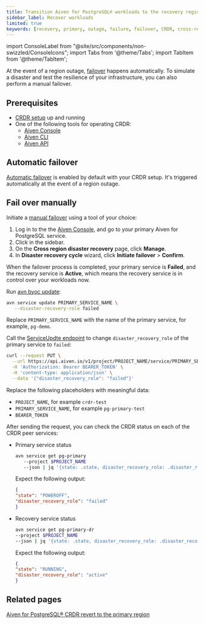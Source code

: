 ```yaml
---
title: Transition Aiven for PostgreSQL® workloads to the recovery region
sidebar_label: Recover workloads
limited: true
keywords: [recovery, primary, outage, failure, failover, CRDR, cross-region disaster recovery]
---
```


import ConsoleLabel from "@site/src/components/non-swizzled/ConsoleIcons";
import Tabs from '@theme/Tabs';
import TabItem from '@theme/TabItem';

At the event of a region outage,
[failover](/docs/products/postgresql/crdr/crdr-overview#failover-to-the-recovery-region)
happens automatically. To simulate a disaster and test the resilience of your
infrastructure, you can also perform a manual failover.

## Prerequisites

- [CRDR setup](/docs/products/postgresql/crdr/enable-crdr) up and running
- One of the following tools for operating CRDR:
  - [Aiven Console](https://console.aiven.io/)
  - [Aiven CLI](/docs/tools/cli)
  - [Aiven API](/docs/tools/api)

## Automatic failover

[Automatic failover](/docs/products/postgresql/crdr/crdr-overview#automatic-failover) is
enabled by default with your CRDR setup. It's triggered automatically at the event of a
region outage.

## Fail over manually

Initiate a [manual failover](/docs/products/postgresql/crdr/crdr-overview#manual-failover)
using a tool of your choice:

<Tabs groupId="group1">
<TabItem value="console" label="Aiven Console" default>

1. Log in to the the [Aiven Console](https://console.aiven.io/), and go to your primary
   Aiven for PostgreSQL service.
1. Click <ConsoleLabel name="disasterrecovery"/> in the sidebar.
1. On the **Cross region disaster recovery** page, click **Manage**.
1. In **Disaster recovery cycle** wizard, click **Initiate failover** > **Confirm**.

When the failover process is completed, your primary service is **Failed**, and the
recovery service is **Active**, which means the recovery service is in control over your
workloads now.

</TabItem>
<TabItem value="cli" label="Aiven CLI">

Run [avn byoc update](/docs/tools/cli/service-cli#avn-cli-service-update):

```bash
avn service update PRIMARY_SERVICE_NAME \
   --disaster-recovery-role failed
```

Replace `PRIMARY_SERVICE_NAME` with the name of the primary service, for example, `pg-demo`.

</TabItem>
<TabItem value="api" label="Aiven API">

Call the [ServiceUpdte endpoint](https://api.aiven.io/doc/#tag/Service/operation/ServiceUpdate)
to change `disaster_recovery_role` of the primary service to `failed`:

```bash {5}
curl --request PUT \
  --url https://api.aiven.io/v1/project/PROJECT_NAME/service/PRIMARY_SERVICE_NAME \
  -H 'Authorization: Bearer BEARER_TOKEN' \
  -H 'content-type: application/json' \
  --data '{"disaster_recovery_role": "failed"}'
```

Replace the following placeholders with meaningful data:

- `PROJECT_NAME`, for example `crdr-test`
- `PRIMARY_SERVICE_NAME`, for example `pg-primary-test`
- `BEARER_TOKEN`

After sending the request, you can check the CRDR status on each of the CRDR peer services:

- Primary service status

   ```bash
   avn service get pg-primary
      --project $PROJECT_NAME
      --json | jq '{state: .state, disaster_recovery_role: .disaster_recovery_role}'
   ```

   Expect the following output:

   ```json
   {
   "state": "POWEROFF",
   "disaster_recovery_role": "failed"
   }
   ```

- Recovery service status

   ```bash
   avn service get pg-primary-dr
   --project $PROJECT_NAME
   --json | jq '{state: .state, disaster_recovery_role: .disaster_recovery_role}'
   ```

   Expect the following output:

   ```json
   {
   "state": "RUNNING",
   "disaster_recovery_role": "active"
   }
   ```

</TabItem>
</Tabs>

## Related pages

[Aiven for PostgreSQL® CRDR revert to the primary region](/docs/products/postgresql/crdr/crdr-revert-to-primary)
